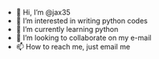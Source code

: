 - 👋 Hi, I’m @jax35
- 👀 I’m interested in writing python codes
- 🌱 I’m currently learning python
- 💞️ I’m looking to collaborate on my e-mail
- 📫 How to reach me, just email me

<!---
jax35/jax35 is a ✨ special ✨ repository because its `README.md` (this file) appears on your GitHub profile.
You can click the Preview link to take a look at your changes.
--->
